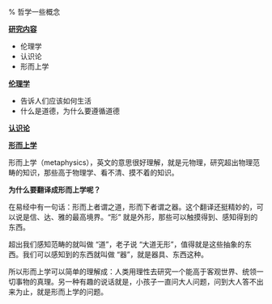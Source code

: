 % 哲学一些概念

<b><u>研究内容</u></b>

- 伦理学
- 认识论
- 形而上学

<b><u>伦理学</u></b>

- 告诉人们应该如何生活
- 什么是道德，为什么要遵循道德

<b><u>[认识论](/Philosophy/knowledge.md)</u></b>

<b><u>形而上学</u></b>

形而上学（metaphysics），英文的意思很好理解，就是元物理，研究超出物理范畴的知识，那些高于物理学、看不清、摸不着的知识。

__为什么要翻译成形而上学呢？__

在易经中有一句话：形而上者谓之道，形而下者谓之器。这个翻译还挺精妙的，可以说是信、达、雅的最高境界。“形” 就是外形，那些可以触摸得到、感知得到的东西。

超出我们感知范畴的就叫做 “道”，老子说 “大道无形”，值得就是这些抽象的东西。我们可以感知到的东西就叫做 “器”，就是器具、东西这种。

所以形而上学可以简单的理解成：人类用理性去研究一个能高于客观世界、统领一切事物的真理。另一种有趣的说话就是，小孩子一直问大人问题，问到大人答不出来为止，就是形而上学的问题。
